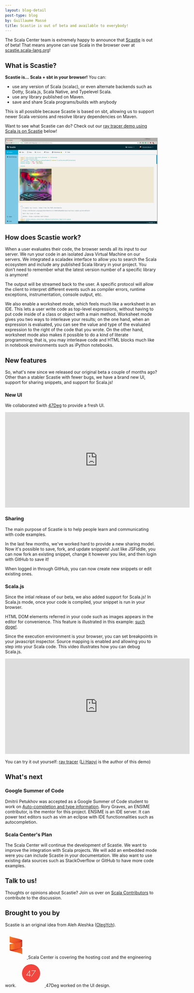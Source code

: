 ```yaml
---
layout: blog-detail
post-type: blog
by: Guillaume Massé
title: Scastie is out of beta and available to everybody!
---
```


The Scala Center team is extremely happy to announce that
[Scastie](https://scastie.scala-lang.org) is out of beta! That means anyone can
use Scala in the browser over at
[scastie.scala-lang.org](https://scastie.scala-lang.org)!

## What is Scastie?

**Scastie is... Scala + sbt in your browser!** You can:

- use any version of Scala (scalac), or even alternate backends such as Dotty, Scala.js, Scala Native, and Typelevel Scala.
- use any library published on Maven.
- save and share Scala programs/builds with anybody

This is all possible because Scastie is based on sbt, allowing us to support newer
Scala versions and resolve library dependencies on Maven.

Want to see what Scastie can do? Check out our [ray tracer demo using Scala.js on Scastie](https://scastie.scala-lang.org/9ZgBIUCQQ6u8bRaJFLI0Yg) below!

<a href="/resources/img/blog/scastie/scastie2.png" target="_blank">
  <img alt="scastie screenshot"
       src="/resources/img/blog/scastie/scastie2.png">
</a>


## How does Scastie work?

When a user evaluates their code, the browser sends all its input to our server.
We run your code in an isolated Java Virtual Machine on our servers. We
integrated a scaladex interface to allow you to search the Scala ecosystem and
include any published Scala library in your project. You don’t need to remember
what the latest version number of a specific library is anymore!

The output will be streamed back to the user. A specific protocol will allow the
client to interpret different events such as compiler errors, runtime
exceptions, instrumentation, console output, etc.

We also enable a worksheet mode, which feels much like a worksheet in an IDE.
This lets a user write code as top-level expressions, without having to put code
inside of a class or object with a main method. Worksheet mode gives you two
ways to interleave your results; on the one hand, when an expression is
evaluated, you can see the value and type of the evaluated expression to the
right of the code that you wrote. On the other hand, worksheet mode also makes
it possible to do a kind of literate programming; that is, you may interleave
code and HTML blocks much like in notebook environments such as iPython
notebooks.

## New features

So, what's new since we released our original beta a couple of months ago? Other
than a stabler Scastie with fewer bugs, we have a brand new UI, support for
sharing snippets, and support for Scala.js!

### New UI

We collaborated with <a href="https://www.47deg.com/" target="_blank">47Deg</a> to provide a fresh UI.


<iframe src="https://www.youtube.com/embed/IWirQc3lTy4"
  width="610" height="315" frameborder="0" allowfullscreen></iframe>

### Sharing

The main purpose of Scastie is to help people learn and communicating with code
examples.

In the last few months, we've worked hard to provide a new sharing model. Now
it's possible to save, fork, and update snippets! Just like JSFiddle, you can
now fork an existing snippet, change it however you like, and then login with
GitHub to save it!

When logged in through GitHub, you can now create new snippets or edit existing
ones.

### Scala.js

Since the intial release of our beta, we also added support for Scala.js! In Scala.js mode, once your code is compiled, your snippet is run in your browser.

HTML DOM elements referred in your code such as images appears in the editor for convenience. This feature is illustrated in this example: [such doge!](https://scastie.scala-lang.org/MasseGuillaume/KuKtYXx1SpW7gu5HUTmPSA/1).

Since the execution environment is your browser, you can set breakpoints in your
javascript inspector. Source mapping is enabled and allowing you to step into
your Scala code. This video illustrates how you can debug Scala.js.

<iframe src="https://www.youtube.com/embed/7RpbfmLiFQA"
  width="610" height="315" frameborder="0" allowfullscreen></iframe>

You can try it out yourself: [ray tracer](https://scastie.scala-lang.org/9ZgBIUCQQ6u8bRaJFLI0Yg)
([Li Haoyi](https://github.com/lihaoyi) is the author of this demo)

## What's next

### Google Summer of Code

Dmitrii Petukhov was accepted as a Google Summer of Code student to work on
[Auto-completion and type
information](https://summerofcode.withgoogle.com/organizations/4568241046290432/#5494264097144832).
Rory Graves, an ENSIME contributor, is the mentor for this project. ENSIME is an
IDE server. It can power text editors such as vim an eclipse with IDE
functionnalities such as autocompletion.

### Scala Center's Plan

The Scala Center will continue the development of Scastie. We want to improve
the integration with Scala projects. We will add an embedded mode were you can
include Scastie in your documentation. We also want to use existing data sources
such as StackOverflow or GitHub to have more code examples.

## Talk to us!

Thoughts or opinions about Scastie? Join us over on [Scala Contributors](
https://contributors.scala-lang.org/t/introducing-scastie-an-interactive-playground-for-scala/494)
to contribute to the discussion.

## Brought to you by

Scastie is an original idea from Aleh Aleshka ([OlegYch](https://github.com/OlegYch/)).

<div>
  <a href="https://scala.epfl.ch/" target="_blank" style="border:none;">
    <img alt="scalacenter logo"
         style="padding: 15px; height: 60px"
         src="/resources/img/blog/scalacenter/scala-center-swirl.png">
  </a>
  Scala Center is covering the hosting cost and the engineering work.

  <a href="https://www.47deg.com/" target="_blank" style="border:none">
    <img alt="47deg logo"
         style="padding: 15px; height: 60px;"
         src="/resources/img/blog/scalacenter/47deg-logo.png">
  </a>
  47Deg worked on the UI design.
</div>
